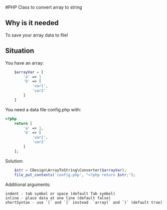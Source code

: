 #PHP Class to convert array to string

Why is it needed
---

To save your array data to file!

Situation
---

You have an array:
````php
    $arrayVar = [
        'a' => 1
        'b' => [
            'var1',
            'var2'
        ]
    ]
````

You need a data file config.php with:

````php
<?php
    return [
        'a' => 1,
        'b' => [
            'var1',
            'var2'
        ]
    ];
````    
    
Solution:

````php
    $str = CDesign\ArrayToString\Converter($arrayVar);
    file_put_contents('config.php', "<?php return $str;");
````

Additional arguments:

    indent - tab symbol or space (default Tab symbol)
    inline - place data at one line (default false)
    shortSyntax - use `[` and `]` instead  `array(` and `)` (default true)
  
